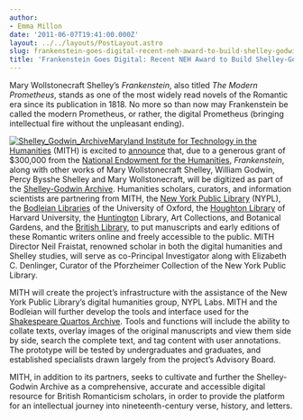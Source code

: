 ```yaml
---
author:
- Emma Millon
date: '2011-06-07T19:41:00.000Z'
layout: ../../layouts/PostLayout.astro
slug: frankenstein-goes-digital-recent-neh-award-to-build-shelley-godwin-archive
title: 'Frankenstein Goes Digital: Recent NEH Award to Build Shelley-Godwin Archive'
---
```


Mary Wollstonecraft Shelley’s _Frankenstein_, also titled _The Modern Prometheus_, stands as one of the most widely read novels of the Romantic era since its publication in 1818. No more so than now may Frankenstein be called the modern Prometheus, or rather, the digital Prometheus (bringing intellectual fire without the unpleasant ending).

[![](/assets/images/2014-02-sga_screenshot_sm.jpg "Shelley_Godwin_Archive")](http://shelleygodwinarchive.org/)[Maryland Institute for Technology in the Humanities](http://mith.umd.edu) (MITH) is excited to [announce](http://www.nypl.org/press/press-release/2011/06/07/shelley-godwin-archive-offer-digital-versions-key-romantic-texts) that, due to a generous grant of \$300,000 from the [National Endowment for the Humanities](http://www.neh.gov), _Frankenstein_, along with other works of Mary Wollstonecraft Shelley, William Godwin, Percy Bysshe Shelley and Mary Wollstonecraft, will be digitized as part of the [Shelley-Godwin Archive](http://shelleygodwinarchive.org). Humanities scholars, curators, and information scientists are partnering from MITH, the [New York Public Library](http://www.nypl.org) (NYPL), the [Bodleian Libraries](http://www.bodleian.ox.ac.uk) of the University of Oxford, the [Houghton Library](http://hcl.harvard.edu/libraries/houghton) of Harvard University, the [Huntington](http://www.huntington.org) Library, Art Collections, and Botanical Gardens, and the [British Library](http://www.bl.uk), to put manuscripts and early editions of these Romantic writers online and freely accessible to the public. MITH Director Neil Fraistat, renowned scholar in both the digital humanities and Shelley studies, will serve as co-Principal Investigator along with Elizabeth C. Denlinger, Curator of the Pforzheimer Collection of the New York Public Library.

MITH will create the project’s infrastructure with the assistance of the New York Public Library’s digital humanities group, NYPL Labs. MITH and the Bodleian will further develop the tools and interface used for the [Shakespeare Quartos Archive](http://www.quartos.org). Tools and functions will include the ability to collate texts, overlay images of the original manuscripts and view them side by side, search the complete text, and tag content with user annotations. The prototype will be tested by undergraduates and graduates, and established specialists drawn largely from the project’s Advisory Board.

MITH, in addition to its partners, seeks to cultivate and further the Shelley-Godwin Archive as a comprehensive, accurate and accessible digital resource for British Romanticism scholars, in order to provide the platform for an intellectual journey into nineteenth-century verse, history, and letters.
